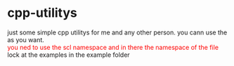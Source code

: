 # cpp-utilitys

just some simple cpp utilitys for me and any other person. you cann use the as you want.
<br>
<span style="color: red">you ned to use the scl namespace and in there the namespace of the file</span>
<br>
lock at the examples in the example folder